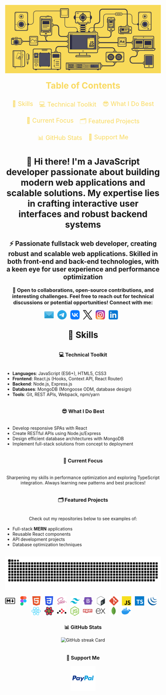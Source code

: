 <!DOCTYPE html>
<html lang="en">
<head>
  <meta charset="UTF-8">
  <meta name="viewport" content="width=device-width, initial-scale=1.0">
  <meta name="keywords" content="Sergey Rudenko, Sergey Rudenko GitHub, ArchDeadShadow, ArchDeadShadow GitHub, Fullstack Developer, Front-End Developer, Back-End Developer, JavaScript Developer, React Developer, JavaScript, TypeScript, React, React Hooks, Context API, React Router, Node.js, Express.js, MongoDB, Mongoose, HTML5, CSS3, SASS, Tailwind CSS, Bootstrap, REST API, Git, GitHub, Webpack, npm, yarn, Docker, Bash, jQuery, React Query, MERN Stack, Single Page Applications, SPA, API Development, Database Architecture, Performance Optimization, Scalable Applications, Component-based Development, E-commerce Development, Open Source, UX/UI, Continuous Learning, Technical Discussions, Software Engineering">
  <meta name="author" content="Sergey Rudenko (ArchDeadShadow)">
  <meta name="description" content="Sergey Rudenko (ArchDeadShadow) – Fullstack JavaScript Developer specializing in React, Node.js, and MongoDB. Experienced in building scalable Single Page Applications (SPAs), REST APIs, and modern front-end interfaces using React.js, TypeScript, Tailwind CSS, and Express.js. Passionate about clean code, performance optimization, and open-source development.">
</head>
<body>
  <header style="margin: 30px auto;max-width:100%;max-hight:100%;">
    <picture>
      <source srcset="./img/header_main_image/compressed/js_animation_header_img_compressed.gif" type="image/gif">
      <img src="./img/header_main_image/compressed/js_animation_header_img_compressed.gif" alt="GIF animation of the main JS image" style="max-width:100%;max-hight:100%;">
    </picture>
    <div align="center">
      <h1 style="margin: 20px;color: rgb(249,218,98);">Table of Contents</h1>
      <ul style="list-style: none;padding: 0;margin: 0;font-size: 20px;text-align: center;display: flex;flex-wrap: wrap;justify-content: center;">
        <li style="margin: 10px;"><a href="#skills" style="text-decoration: none; color:rgb(249,218,98);">🦉 Skills</a></li>
        <li style="margin: 10px;"><a href="#technical-toolkit" style="text-decoration: none; color: rgb(249,218,98);">💻 Technical Toolkit</a></li>
        <li style="margin: 10px;"><a href="#what-i-do-best" style="text-decoration: none; color: rgb(249,218,98);">😎 What I Do Best</a></li>
        <li style="margin: 10px;"><a href="#current-focus" style="text-decoration: none; color: rgb(249,218,98);">📌 Current Focus</a></li>
        <li style="margin: 10px;"><a href="#featured-projects" style="text-decoration: none; color: rgb(249,218,98);">🗂️ Featured Projects</a></li>
        <li style="margin: 10px;"><a href="#github-stats" style="text-decoration: none; color: rgb(249,218,98);">📊 GitHub Stats</a></li>
        <li style="margin: 10px;"><a href="#support-me" style="text-decoration: none; color: rgb(249,218,98);">💸 Support Me</a></li>
      </ul>
    </div>
    <h1 align="center" style="margin: 30px auto;">👋 Hi there! I'm a JavaScript developer passionate about building modern web applications and scalable solutions. My expertise lies in crafting interactive user interfaces and robust backend systems</h1>
    <h2 align="center" style="margin: 20px auto;">⚡ Passionate fullstack web developer, creating robust and scalable web applications. Skilled in both front-end and back-end technologies, with a keen eye for user experience and performance optimization</h2>
    <h3 align="center" style="margin: 10px auto;">🚀 Open to collaborations, open-source contributions, and interesting challenges. Feel free to reach out for technical discussions or potential opportunities! Connect with me:</h3>
    <div align="center" style="margin: 15px auto;max-width:100%;max-hight:100%;display: flex;flex-wrap: wrap;justify-content: center;">
      <a href="mailto:archdeadshadow@icloud.com"><img src="./img/icons/email.svg" alt="Email" height="30"></a>&nbsp;&nbsp;&nbsp;
      <a href="https://t.me/ArchDeadShadow" target="_blank"><img src="./img/icons/telegram.svg" alt="Telegram" height="30"></a>&nbsp;&nbsp;&nbsp;
      <a href="https://vk.com/archdeadshadow" target="_blank"><img src="./img/icons/vk.svg" alt="VK" height="30"></a>&nbsp;&nbsp;&nbsp;
      <a href="https://x.com/ArchDeadShadow" target="_blank">
        <picture>
          <source media="(prefers-color-scheme: dark)" srcset="./img/icons/x-light.svg" type="image/svg+xml">
          <source media="(prefers-color-scheme: light)" srcset="./img/icons/x-dark.svg" type="image/svg+xml">
          <img src="./img/icons/x-dark.svg" alt="X" height="30">
        </picture>
      </a>&nbsp;&nbsp;&nbsp;
      <a href="https://www.instagram.com/archdeadshadow" target="_blank"><img src="./img/icons/instagram.svg" alt="Instagram" height="30"></a>&nbsp;&nbsp;&nbsp;
      <a href="https://www.linkedin.com/in/sergey-r-a52219230" target="_blank"><img src="./img/icons/linkedin.svg" alt="LinkedIn" height="30"></a>&nbsp;&nbsp;&nbsp;
    </div>
  </header>
  <main style="margin: 30px auto;max-width:100%;max-hight:100%;">
  <h1 id="skills" align="center" style="margin: 30px auto;">🦉 Skills</h1>
  <h3 id="technical-toolkit" align="center" style="margin: 36px auto;">💻 Technical Toolkit</h3>
    <ul align="left">
      <li><strong>Languages</strong>: JavaScript (ES6+), HTML5, CSS3</li>
      <li><strong>Frontend</strong>: React.js (Hooks, Context API, React Router)</li>
      <li><strong>Backend</strong>: Node.js, Express.js</li>
      <li><strong>Databases</strong>: MongoDB (Mongoose ODM, database design)</li>
      <li><strong>Tools</strong>: Git, REST APIs, Webpack, npm/yarn</li>
    </ul>
    <h3 id="what-i-do-best" align="center" style="margin: 36px auto;">😎 What I Do Best</h3>
    <ul align="left">
      <li>Develop responsive SPAs with React</li>
      <li>Create RESTful APIs using Node.js/Express</li>
      <li>Design efficient database architectures with MongoDB</li>
      <li>Implement full-stack solutions from concept to deployment</li>
    </ul>
    <h3 id="current-focus" align="center" style="margin: 36px auto;">📌 Current Focus</h3>
    <p align="center" style="margin: 16px auto;">Sharpening my skills in performance optimization and exploring TypeScript integration. Always learning new patterns and best practices!</p>
    <h3 id="featured-projects" align="center" style="margin: 36px auto;">🗂️ Featured Projects</h3>
    <p align="center" style="margin: 16px auto;">Check out my repositories below to see examples of:</p>
    <ul align="left">
      <li>Full-stack <strong>MERN</strong> applications</li>
      <li>Reusable React components</li>
      <li>API development projects</li>
      <li>Database optimization techniques</li>
    </ul>
  </main>
  <footer style="margin: 30px auto;max-width:100%;max-hight:100%;">
    <div align="center">
      <picture>
        <source media="(prefers-color-scheme: dark)" srcset="./img/snake_game_contribution_calendar/github-snake-dark.svg" type="image/svg+xml">
        <source media="(prefers-color-scheme: light)" srcset="./img/snake_game_contribution_calendar/github-snake.svg" type="image/svg+xml">
        <img alt="github-snake" src="./img/snake_game_contribution_calendar/github-snake-dark.svg" style="max-width:100%; max-hight:100%;">
      </picture>
    </div>
    <br>
    <div align="center" style="max-width:100%;max-hight:100%;display: flex;flex-wrap: wrap;justify-content: center;">
      <a href="https://www.markdownguide.org" target="_blank">
        <picture>
          <source media="(prefers-color-scheme: dark)" srcset="./img/icons/markdown-dark.svg" type="image/svg+xml">
          <source media="(prefers-color-scheme: light)" srcset="./img/icons/markdown-light.svg" type="image/svg+xml">
          <img src="./img/icons/markdown-light.svg" height="30" alt="Markdown">
        </picture>
      </a>&nbsp;&nbsp;&nbsp;
      <a href="https://www.figma.com/" target="_blank"><img src="./img/icons/figma.svg" height="30" alt="Figma"></a>&nbsp;&nbsp;&nbsp;
      <a href="https://developer.mozilla.org/en-US/docs/Web/HTML" target="_blank"><img src="./img/icons/html5.svg" height="30" alt="HTML5"></a>&nbsp;&nbsp;&nbsp;
      <a href="https://developer.mozilla.org/en-US/docs/Web/CSS/Reference" target="_blank"><img src="./img/icons/css3.svg" height="30" alt="CSS3"></a>&nbsp;&nbsp;&nbsp;
      <a href="https://sass-lang.com" target="_blank"><img src="./img/icons/sass.svg" height="30" alt="SASS"></a>&nbsp;&nbsp;&nbsp;
      <a href="https://tailwindcss.com" target="_blank"><img src="./img/icons/tailwindcss.svg" height="30" alt="Tailwind CSS"></a>&nbsp;&nbsp;&nbsp;
      <a href="https://getbootstrap.com/" target="_blank"><img src="./img/icons/bootstrap5.svg" height="30" alt="Bootstrap"></a>&nbsp;&nbsp;&nbsp;
      <a href="https://www.gnu.org/software/bash" target="_blank"><img src="./img/icons/bash.svg" height="30" alt="Bash"></a>&nbsp;&nbsp;&nbsp;
      <a href="https://git-scm.com" target="_blank"><img src="./img/icons/git.svg" height="30" alt="GIT"></a>&nbsp;&nbsp;&nbsp;
      <a href="https://developer.mozilla.org/en-US/docs/Learn_web_development/Core/Scripting/What_is_JavaScript" target="_blank"><img src="./img/icons/javascript.svg" height="30" alt="JavaScript"></a>&nbsp;&nbsp;&nbsp;
      <a href="https://www.typescriptlang.org" target="_blank"><img src="./img/icons/typescript.svg" height="30" alt="TypeScript"></a>&nbsp;&nbsp;&nbsp;
      <a href="https://jquery.com" target="_blank"><img src="./img/icons/jquery.svg" height="30" alt="jQuery"></a>&nbsp;&nbsp;&nbsp;
      <a href="https://react.dev" target="_blank"><img src="./img/icons/reactjs.svg" height="30" alt="React"></a>&nbsp;&nbsp;&nbsp;
      <a href="https://github.com/TanStack/query#readme" target="_blank"><img src="./img/icons/react-query.svg" height="30" alt="React Query"></a>&nbsp;&nbsp;&nbsp;
      <a href="https://reactrouter.com" target="_blank">
        <picture>
          <source media="(prefers-color-scheme: dark)" srcset="./img/icons/react-router-dark.svg" type="image/svg+xml">
          <source media="(prefers-color-scheme: light)" srcset="./img/icons/react-router-light.svg" type="image/svg+xml">
          <img src="./img/icons/react-router-light.svg" height="30" alt="React Router">
        </picture>
      </a>&nbsp;&nbsp;&nbsp;
      <a href="https://nodejs.org" target="_blank"><img src="./img/icons/nodejs.svg" height="30" alt="Node.js"></a>&nbsp;&nbsp;&nbsp;
      <a href="https://www.npmjs.com/" target="_blank"><img src="./img/icons/npm.svg" height="30" alt="NPM"></a>&nbsp;&nbsp;&nbsp;
      <a href="https://expressjs.com" target="_blank">
        <picture>
          <source media="(prefers-color-scheme: dark)" srcset="./img/icons/expressjs-light.svg" type="image/svg+xml">
          <source media="(prefers-color-scheme: light)" srcset="./img/icons/expressjs-dark.svg" type="image/svg+xml">
          <img src="./img/icons/expressjs-dark.svg" height="30" alt="Express">
        </picture>
      </a>&nbsp;&nbsp;&nbsp;
      <a href="https://www.mongodb.com" target="_blank"><img src="./img/icons/mongodb.svg" height="30" alt="MongoDB"></a>&nbsp;&nbsp;&nbsp;
      <a href="https://www.docker.com" target="_blank"><img src="./img/icons/docker.svg" height="30" alt="Docker"></a>&nbsp;&nbsp;&nbsp;
    </div>
    <div align="center">
      <h3 id="github-stats">📊 GitHub Stats</h3>
      <div style="max-width:100%;max-hight:100%;display: flex;flex-wrap: wrap;justify-content: center;">
        <!-- <img src="https://github-readme-stats.vercel.app/api?username=ArchDeadShadow&theme=transparent&hide_title=false&hide_rank=false&show_icons=true&include_all_commits=false&count_private=true&line_height=24&custom_title=ArchDeadShadow&hide_border=true" alt="GitHub stats Card"/> -->
        <img src="https://streak-stats.demolab.com/?user=ArchDeadShadow&theme=transparent&hide_border=false&date_format=M+j%5B%2C+Y%5D&mode=daily&hide_total_contributions=true&hide_current_streak=false&hide_longest_streak=false&card_height=200&stroke=transparent&border=transparent" alt="GitHub streak Card"/>
        <!-- <img src="https://github-readme-stats.vercel.app/api/top-langs?username=ArchDeadShadow&theme=transparent&hide_title=false&layout=compact&langs_count=6&hide_progress=false&card_width=400&hide_border=true&disable_animations=false" alt="GitHub top-langs Card"/> -->
      </div>
    </div>
    <br>
    <div align="center" style="max-width:100%;max-hight:100%;">
      <h3 id="support-me">💸 Support Me</h3>
      <p><a href="https://www.paypal.com/donate/?hosted_button_id=QCEZHJJG8HRD8" target="_blank"><img src="img/icons/paypal.svg" height="80"></a></p>
    </div>
  </footer>
</body>
</html>
